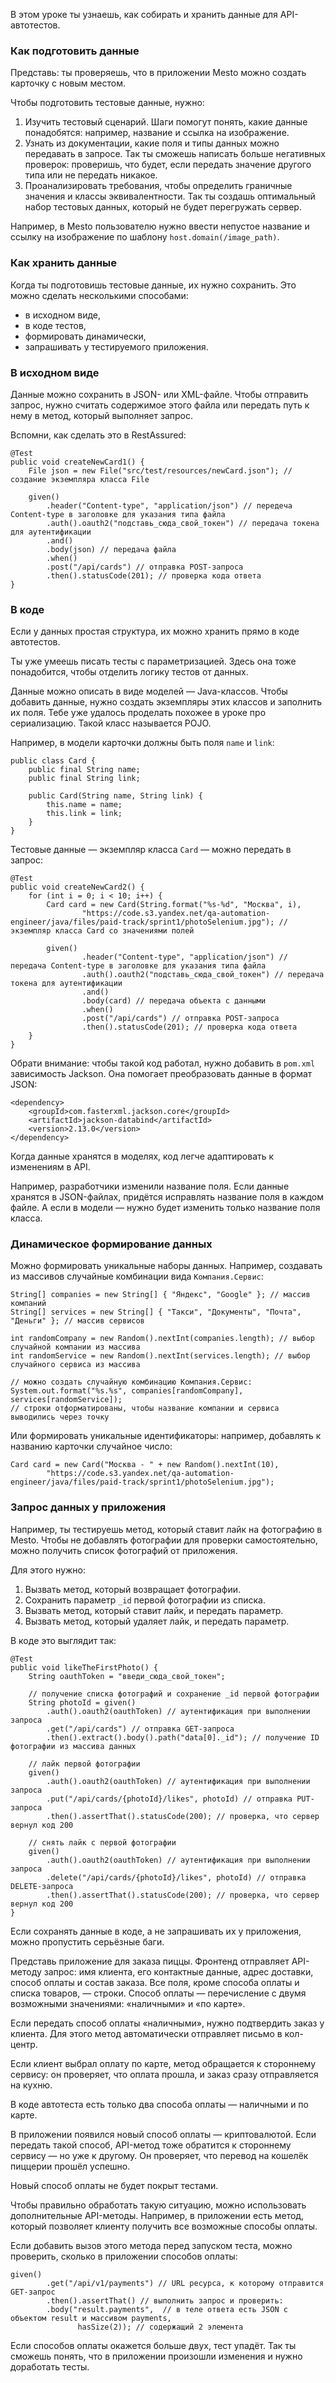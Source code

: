 В этом уроке ты узнаешь, как собирать и хранить данные для API-автотестов.

### Как подготовить данные

Представь: ты проверяешь, что в приложении Mesto можно создать карточку с новым местом.

Чтобы подготовить тестовые данные, нужно:

1. Изучить тестовый сценарий. Шаги помогут понять, какие данные понадобятся: например, название и ссылка на изображение.
2. Узнать из документации, какие поля и типы данных можно передавать в запросе. Так ты сможешь написать больше негативных проверок: проверишь, что будет, если передать значение другого типа или не передать никакое.
3. Проанализировать требования, чтобы определить граничные значения и классы эквивалентности. Так ты создашь оптимальный набор тестовых данных, который не будет перегружать сервер.

Например, в Mesto пользователю нужно ввести непустое название и ссылку на изображение по шаблону `host.domain(/image_path)`.
### Как хранить данные

Когда ты подготовишь тестовые данные, их нужно сохранить. Это можно сделать несколькими способами:

- в исходном виде,
- в коде тестов,
- формировать динамически,
- запрашивать у тестируемого приложения.
### В исходном виде

Данные можно сохранить в JSON- или XML-файле. Чтобы отправить запрос, нужно считать содержимое этого файла или передать путь к нему в метод, который выполняет запрос.

Вспомни, как сделать это в RestAssured:
```
@Test
public void createNewCard1() {
    File json = new File("src/test/resources/newCard.json"); // создание экземпляра класса File

    given()
        .header("Content-type", "application/json") // передеча Content-type в заголовке для указания типа файла
        .auth().oauth2("подставь_сюда_свой_токен") // передача токена для аутентификации
        .and()
        .body(json) // передача файла
        .when()
        .post("/api/cards") // отправка POST-запроса
        .then().statusCode(201); // проверка кода ответа
} 
```

### В коде

Если у данных простая структура, их можно хранить прямо в коде автотестов.

Ты уже умеешь писать тесты с параметризацией. Здесь она тоже понадобится, чтобы отделить логику тестов от данных.

Данные можно описать в виде моделей — Java-классов. Чтобы добавить данные, нужно создать экземпляры этих классов и заполнить их поля. Тебе уже удалось проделать похожее в уроке про сериализацию. Такой класс называется POJO.

Например, в модели карточки должны быть поля `name` и `link`:
```
public class Card {
    public final String name;
    public final String link;

    public Card(String name, String link) {
        this.name = name;
        this.link = link;
    }
} 
```

Тестовые данные — экземпляр класса `Card` — можно передать в запрос:
```
@Test
public void createNewCard2() {
    for (int i = 0; i < 10; i++) {
        Card card = new Card(String.format("%s-%d", "Москва", i),
                "https://code.s3.yandex.net/qa-automation-engineer/java/files/paid-track/sprint1/photoSelenium.jpg"); // экземпляр класса Card со значениями полей

        given()
                .header("Content-type", "application/json") // передача Content-type в заголовке для указания типа файла
                .auth().oauth2("подставь_сюда_свой_токен") // передача токена для аутентификации
                .and()
                .body(card) // передача объекта с данными
                .when()
                .post("/api/cards") // отправка POST-запроса
                .then().statusCode(201); // проверка кода ответа
    }
} 
```

Обрати внимание: чтобы такой код работал, нужно добавить в `pom.xml` зависимость Jackson. Она помогает преобразовать данные в формат JSON:
```
<dependency>
    <groupId>com.fasterxml.jackson.core</groupId>
    <artifactId>jackson-databind</artifactId>
    <version>2.13.0</version>
</dependency> 
```

Когда данные хранятся в моделях, код легче адаптировать к изменениям в API.

Например, разработчики изменили название поля. Если данные хранятся в JSON-файлах, придётся исправлять название поля в каждом файле. А если в модели — нужно будет изменить только название поля класса.

### Динамическое формирование данных

Можно формировать уникальные наборы данных. Например, создавать из массивов случайные комбинации вида `Компания.Сервис`:
```
String[] companies = new String[] { "Яндекс", "Google" }; // массив компаний
String[] services = new String[] { "Такси", "Документы", "Почта", "Деньги" }; // массив сервисов

int randomCompany = new Random().nextInt(companies.length); // выбор случайной компании из массива
int randomService = new Random().nextInt(services.length); // выбор случайного сервиса из массива

// можно создать случайную комбинацию Компания.Сервис:
System.out.format("%s.%s", companies[randomCompany], services[randomService]); 
// строки отформатированы, чтобы название компании и сервиса выводились через точку 
```

Или формировать уникальные идентификаторы: например, добавлять к названию карточки случайное число:
```
Card card = new Card("Москва - " + new Random().nextInt(10),
        "https://code.s3.yandex.net/qa-automation-engineer/java/files/paid-track/sprint1/photoSelenium.jpg"); 
```

### Запрос данных у приложения

Например, ты тестируешь метод, который ставит лайк на фотографию в Mesto. Чтобы не добавлять фотографии для проверки самостоятельно, можно получить список фотографий от приложения.

Для этого нужно:

1. Вызвать метод, который возвращает фотографии.
2. Сохранить параметр `_id` первой фотографии из списка.
3. Вызвать метод, который ставит лайк, и передать параметр.
4. Вызвать метод, который удаляет лайк, и передать параметр.

В коде это выглядит так:
```
@Test
public void likeTheFirstPhoto() {
    String oauthToken = "введи_сюда_свой_токен";

    // получение списка фотографий и сохранение _id первой фотографии
    String photoId = given()
        .auth().oauth2(oauthToken) // аутентификация при выполнении запроса
        .get("/api/cards") // отправка GET-запроса
        .then().extract().body().path("data[0]._id"); // получение ID фотографии из массива данных

    // лайк первой фотографии
    given()
        .auth().oauth2(oauthToken) // аутентификация при выполнении запроса
        .put("/api/cards/{photoId}/likes", photoId) // отправка PUT-запроса
        .then().assertThat().statusCode(200); // проверка, что сервер вернул код 200

    // снять лайк с первой фотографии
    given()
        .auth().oauth2(oauthToken) // аутентификация при выполнении запроса
        .delete("/api/cards/{photoId}/likes", photoId) // отправка DELETE-запроса
        .then().assertThat().statusCode(200); // проверка, что сервер вернул код 200
} 
```

Если сохранять данные в коде, а не запрашивать их у приложения, можно пропустить серьёзные баги.

Представь приложение для заказа пиццы. Фронтенд отправляет API-методу запрос: имя клиента, его контактные данные, адрес доставки, способ оплаты и состав заказа. Все поля, кроме способа оплаты и списка товаров, — строки. Способ оплаты — перечисление с двумя возможными значениями: «наличными» и «по карте».

Если передать способ оплаты «наличными», нужно подтвердить заказ у клиента. Для этого метод автоматически отправляет письмо в кол-центр.

Если клиент выбрал оплату по карте, метод обращается к стороннему сервису: он проверяет, что оплата прошла, и заказ сразу отправляется на кухню.

В коде автотеста есть только два способа оплаты — наличными и по карте.

В приложении появился новый способ оплаты — криптовалютой. Если передать такой способ, API-метод тоже обратится к стороннему сервису — но уже к другому. Он проверяет, что перевод на кошелёк пиццерии прошёл успешно.

Новый способ оплаты не будет покрыт тестами.

Чтобы правильно обработать такую ситуацию, можно использовать дополнительные API-методы. Например, в приложении есть метод, который позволяет клиенту получить все возможные способы оплаты.

Если добавить вызов этого метода перед запуском теста, можно проверить, сколько в приложении способов оплаты:
```
given()
        .get("/api/v1/payments") // URL ресурса, к которому отправится GET-запрос
        .then().assertThat() // выполнить запрос и проверить:
        .body("result.payments",  // в теле ответа есть JSON c объектом result и массивом payments,
               hasSize(2)); // содержащий 2 элемента 
```

Если способов оплаты окажется больше двух, тест упадёт. Так ты сможешь понять, что в приложении произошли изменения и нужно доработать тесты.